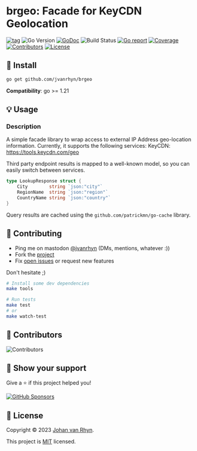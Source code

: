 
# brgeo: Facade for KeyCDN Geolocation

[![tag](https://img.shields.io/github/tag/jvanrhyn/brgeo.svg)](https://github.com/jvanrhyn/brgeo/releases)
![Go Version](https://img.shields.io/badge/Go-%3E%3D%201.21-%23007d9c)
[![GoDoc](https://godoc.org/github.com/jvanrhyn/brgeo?status.svg)](https://pkg.go.dev/github.com/jvanrhyn/brgeo)
![Build Status](https://github.com/jvanrhyn/brgeo/actions/workflows/test.yml/badge.svg)
[![Go report](https://goreportcard.com/badge/github.com/jvanrhyn/brgeo)](https://goreportcard.com/report/github.com/jvanrhyn/brgeo)
[![Coverage](https://img.shields.io/codecov/c/github/jvanrhyn/brgeo)](https://codecov.io/gh/jvanrhyn/brgeo)
[![Contributors](https://img.shields.io/github/contributors/jvanrhyn/brgeo)](https://github.com/jvanrhyn/brgeo/graphs/contributors)
[![License](https://img.shields.io/github/license/jvanrhyn/brgeo)](./LICENSE)




## 🚀 Install

```sh
go get github.com/jvanrhyn/brgeo
```

**Compatibility**: go >= 1.21


## 💡 Usage

### Description

A simple facade library to wrap access to external IP Address geo-location information. Currently, it supports the following services:
KeyCDN: https://tools.keycdn.com/geo

Third party endpoint results is mapped to a well-known model, so you can easily switch between services.

```go
type LookupResponse struct {
	City        string `json:"city"`
	RegionName  string `json:"region"`
	CountryName string `json:"country"`
}
```

Query results are cached using the `github.com/patrickmn/go-cache` library. 


## 🤝 Contributing

- Ping me on mastodon [@jvanrhyn](https://mastodon.world/@jvanrhyn) (DMs, mentions, whatever :))
- Fork the [project](https://github.com/jvanrhyn/brgeo)
- Fix [open issues](https://github.com/jvanrhyn/brgeo/issues) or request new features

Don't hesitate ;)

```bash
# Install some dev dependencies
make tools

# Run tests
make test
# or
make watch-test
```

## 👤 Contributors

![Contributors](https://contrib.rocks/image?repo=jvanrhyn/brgeo)

## 💫 Show your support

Give a ⭐️ if this project helped you!

[![GitHub Sponsors](https://img.shields.io/github/sponsors/jvanrhyn?style=for-the-badge)](https://github.com/sponsors/jvanrhyn)

## 📝 License

Copyright © 2023 [Johan van Rhyn](https://github.com/jvanrhyn).

This project is [MIT](./LICENSE) licensed.
